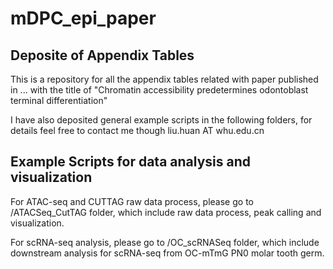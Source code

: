 # mDPC_epi_paper
## Deposite of Appendix Tables

This is a repository for all the appendix tables related with paper published in ... with the title of "Chromatin accessibility predetermines odontoblast terminal differentiation"

I have also deposited general example scripts in the following folders, for details feel free to contact me though liu.huan AT whu.edu.cn


## Example Scripts for data analysis and visualization

For ATAC-seq and CUTTAG raw data process, please go to /ATACSeq_CutTAG folder, which include raw data process, peak calling and visualization.


For scRNA-seq analysis, please go to /OC_scRNASeq folder, which include downstream analysis for scRNA-seq from OC-mTmG PN0 molar tooth germ.

